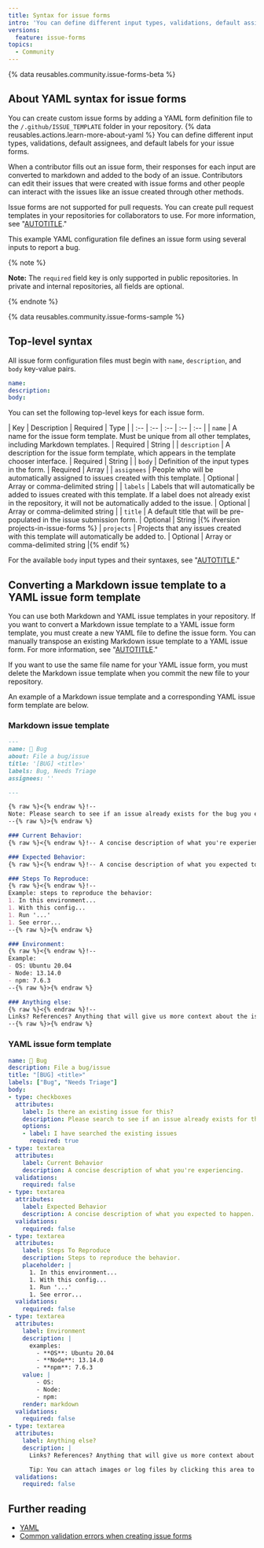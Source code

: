 ```yaml
---
title: Syntax for issue forms
intro: 'You can define different input types, validations, default assignees, and default labels for your issue forms.'
versions:
  feature: issue-forms
topics:
  - Community
---
```


{% data reusables.community.issue-forms-beta %}

## About YAML syntax for issue forms

You can create custom issue forms by adding a YAML form definition file to the `/.github/ISSUE_TEMPLATE` folder in your repository. {% data reusables.actions.learn-more-about-yaml %} You can define different input types, validations, default assignees, and default labels for your issue forms.

When a contributor fills out an issue form, their responses for each input are converted to markdown and added to the body of an issue. Contributors can edit their issues that were created with issue forms and other people can interact with the issues like an issue created through other methods.

Issue forms are not supported for pull requests. You can create pull request templates in your repositories for collaborators to use. For more information, see "[AUTOTITLE](/communities/using-templates-to-encourage-useful-issues-and-pull-requests/creating-a-pull-request-template-for-your-repository)."

This example YAML configuration file defines an issue form using several inputs to report a bug.

{% note %}

**Note:** The `required` field key is only supported in public repositories. In private and internal repositories, all fields are optional.

{% endnote %}

{% data reusables.community.issue-forms-sample %}

## Top-level syntax

All issue form configuration files must begin with `name`, `description`, and `body` key-value pairs.

```YAML copy
name:
description:
body:
```

You can set the following top-level keys for each issue form.

| Key | Description | Required | Type |
| :-- | :-- | :-- | :-- | :-- |
| `name` | A name for the issue form template. Must be unique from all other templates, including Markdown templates. | Required | String |
| `description` | A description for the issue form template, which appears in the template chooser interface. | Required | String |
| `body` | Definition of the input types in the form. | Required | Array |
| `assignees` | People who will be automatically assigned to issues created with this template. | Optional | Array or comma-delimited string |
| `labels` | Labels that will automatically be added to issues created with this template. If a label does not already exist in the repository, it will not be automatically added to the issue. | Optional | Array or comma-delimited string |
| `title` | A default title that will be pre-populated in the issue submission form. | Optional | String |{% ifversion projects-in-issue-forms %}
| `projects` | Projects that any issues created with this template will automatically be added to. | Optional | Array or comma-delimited string |{% endif %}


For the available `body` input types and their syntaxes, see "[AUTOTITLE](/communities/using-templates-to-encourage-useful-issues-and-pull-requests/syntax-for-githubs-form-schema)."

## Converting a Markdown issue template to a YAML issue form template

You can use both Markdown and YAML issue templates in your repository. If you want to convert a Markdown issue template to a YAML issue form template, you must create a new YAML file to define the issue form. You can manually transpose an existing Markdown issue template to a YAML issue form. For more information, see "[AUTOTITLE](/communities/using-templates-to-encourage-useful-issues-and-pull-requests/configuring-issue-templates-for-your-repository#creating-issue-forms)."

If you want to use the same file name for your YAML issue form, you must delete the Markdown issue template when you commit the new file to your repository.

An example of a Markdown issue template and a corresponding YAML issue form template are below.

### Markdown issue template

```markdown copy
---
name: 🐞 Bug
about: File a bug/issue
title: '[BUG] <title>'
labels: Bug, Needs Triage
assignees: ''

---

{% raw %}<{% endraw %}!--
Note: Please search to see if an issue already exists for the bug you encountered.
--{% raw %}>{% endraw %}

### Current Behavior:
{% raw %}<{% endraw %}!-- A concise description of what you're experiencing. --{% raw %}>{% endraw %}

### Expected Behavior:
{% raw %}<{% endraw %}!-- A concise description of what you expected to happen. --{% raw %}>{% endraw %}

### Steps To Reproduce:
{% raw %}<{% endraw %}!--
Example: steps to reproduce the behavior:
1. In this environment...
1. With this config...
1. Run '...'
1. See error...
--{% raw %}>{% endraw %}

### Environment:
{% raw %}<{% endraw %}!--
Example:
- OS: Ubuntu 20.04
- Node: 13.14.0
- npm: 7.6.3
--{% raw %}>{% endraw %}

### Anything else:
{% raw %}<{% endraw %}!--
Links? References? Anything that will give us more context about the issue that you are encountering!
--{% raw %}>{% endraw %}
```

### YAML issue form template

```yaml copy
name: 🐞 Bug
description: File a bug/issue
title: "[BUG] <title>"
labels: ["Bug", "Needs Triage"]
body:
- type: checkboxes
  attributes:
    label: Is there an existing issue for this?
    description: Please search to see if an issue already exists for the bug you encountered.
    options:
    - label: I have searched the existing issues
      required: true
- type: textarea
  attributes:
    label: Current Behavior
    description: A concise description of what you're experiencing.
  validations:
    required: false
- type: textarea
  attributes:
    label: Expected Behavior
    description: A concise description of what you expected to happen.
  validations:
    required: false
- type: textarea
  attributes:
    label: Steps To Reproduce
    description: Steps to reproduce the behavior.
    placeholder: |
      1. In this environment...
      1. With this config...
      1. Run '...'
      1. See error...
  validations:
    required: false
- type: textarea
  attributes:
    label: Environment
    description: |
      examples:
        - **OS**: Ubuntu 20.04
        - **Node**: 13.14.0
        - **npm**: 7.6.3
    value: |
        - OS:
        - Node:
        - npm:
    render: markdown
  validations:
    required: false
- type: textarea
  attributes:
    label: Anything else?
    description: |
      Links? References? Anything that will give us more context about the issue you are encountering!

      Tip: You can attach images or log files by clicking this area to highlight it and then dragging files in.
  validations:
    required: false
```

## Further reading

- [YAML](https://yaml.org/)
- [Common validation errors when creating issue forms](/communities/using-templates-to-encourage-useful-issues-and-pull-requests/common-validation-errors-when-creating-issue-forms)
